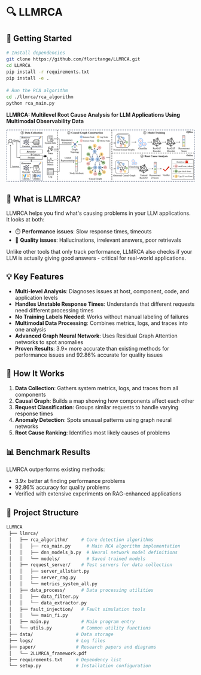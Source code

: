 # 🔍 LLMRCA

## 🚀 Getting Started

```bash
# Install dependencies
git clone https://github.com/floritange/LLMRCA.git
cd LLMRCA
pip install -r requirements.txt
pip install -e .

# Run the RCA algorithm
cd ./llmrca/rca_algorithm
python rca_main.py
```

**LLMRCA: Multilevel Root Cause Analysis for LLM Applications Using Multimodal Observability Data**

![LLMRCA Framework](./paper/2LLMRCA_framework_00.png)

## 🌟 What is LLMRCA?

LLMRCA helps you find what's causing problems in your LLM applications. It looks at both:
- ⏱️ **Performance issues**: Slow response times, timeouts
- 🧠 **Quality issues**: Hallucinations, irrelevant answers, poor retrievals

Unlike other tools that only track performance, LLMRCA also checks if your LLM is actually giving good answers - critical for real-world applications.

## 💡 Key Features

- **Multi-level Analysis**: Diagnoses issues at host, component, code, and application levels
- **Handles Unstable Response Times**: Understands that different requests need different processing times
- **No Training Labels Needed**: Works without manual labeling of failures
- **Multimodal Data Processing**: Combines metrics, logs, and traces into one analysis
- **Advanced Graph Neural Network**: Uses Residual Graph Attention networks to spot anomalies
- **Proven Results**: 3.9× more accurate than existing methods for performance issues and 92.86% accurate for quality issues

## 🔧 How It Works

1. **Data Collection**: Gathers system metrics, logs, and traces from all components
2. **Causal Graph**: Builds a map showing how components affect each other
3. **Request Classification**: Groups similar requests to handle varying response times
4. **Anomaly Detection**: Spots unusual patterns using graph neural networks
5. **Root Cause Ranking**: Identifies most likely causes of problems

## 📊 Benchmark Results

LLMRCA outperforms existing methods:
- 3.9× better at finding performance problems
- 92.86% accuracy for quality problems
- Verified with extensive experiments on RAG-enhanced applications



## 📁 Project Structure
```bash
LLMRCA
 ├── llmrca/
 │   ├── rca_algorithm/     # Core detection algorithms
 │   │   ├── rca_main.py      # Main RCA algorithm implementation
 │   │   ├── dnn_models_b.py  # Neural network model definitions
 │   │   └── models/          # Saved trained models
 │   ├── request_server/    # Test servers for data collection
 │   │   ├── server_allstart.py
 │   │   ├── server_rag.py
 │   │   └── metrics_system_all.py
 │   ├── data_process/      # Data processing utilities
 │   │   ├── data_filter.py
 │   │   └── data_extractor.py
 │   ├── fault_injection/   # Fault simulation tools
 │   │   └── main_fi.py
 │   ├── main.py            # Main program entry
 │   └── utils.py           # Common utility functions
 ├── data/                # Data storage
 ├── logs/                # Log files
 ├── paper/               # Research papers and diagrams
 │   └── 2LLMRCA_framework.pdf
 ├── requirements.txt     # Dependency list
 └── setup.py             # Installation configuration
 ```

<!-- ## 🔬 Research -->

<!-- LLMRCA is based on research into LLM application failure patterns. For more details, see the [paper](./paper/2LLMRCA_framework.pdf). -->

<!-- ## 📜 Citation

If you use LLMRCA in your research, please cite our paper:
```
[Citation information will be provided upon publication]
```

## 📫 Contact

For questions or support, please open an issue on this repository. -->
